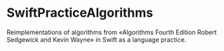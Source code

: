 # SwiftPracticeAlgorithms
Reimplementations of algorithms from «Algorithms Fourth Edition Robert Sedgewick and Kevin Wayne» in Swift as a language practice.
